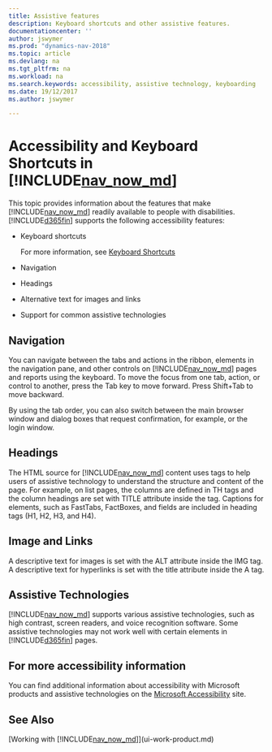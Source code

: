 ```yaml
---
title: Assistive features
description: Keyboard shortcuts and other assistive features.
documentationcenter: ''
author: jswymer
ms.prod: "dynamics-nav-2018"
ms.topic: article
ms.devlang: na
ms.tgt_pltfrm: na
ms.workload: na
ms.search.keywords: accessibility, assistive technology, keyboarding
ms.date: 19/12/2017
ms.author: jswymer

---
```

# Accessibility and Keyboard Shortcuts in [!INCLUDE[nav_now_md](includes/nav_now_md.md)]
This topic provides information about the features that make [!INCLUDE[nav_now_md](includes/nav_now_md.md)] readily available to people with disabilities. [!INCLUDE[d365fin](includes/d365fin_md.md)] supports the following accessibility features:  

-   Keyboard shortcuts

    For more information, see [Keyboard Shortcuts](keyboard-shortcuts-windows-client.md)

-   Navigation  

-   Headings  

-   Alternative text for images and links  

-   Support for common assistive technologies  

##  <a name="Navigation"></a> Navigation  
 You can navigate between the tabs and actions in the ribbon, elements in the navigation pane, and other controls on [!INCLUDE[nav_now_md](includes/nav_now_md.md)] pages and reports using the keyboard. To move the focus from one tab, action, or control to another, press the Tab key to move forward. Press Shift+Tab to move backward.  

 By using the tab order, you can also switch between the main browser window and dialog boxes that request confirmation, for example, or the login window.  

##  <a name="Headings"></a> Headings  
 The HTML source for [!INCLUDE[nav_now_md](includes/nav_now_md.md)] content uses tags to help users of assistive technology to understand the structure and content of the page. For example, on list pages, the columns are defined in TH tags and the column headings are set with TITLE attribute inside the tag. Captions for elements, such as FastTabs, FactBoxes, and fields are included in heading tags (H1, H2, H3, and H4).  

##  <a name="Images"></a> Image and Links  
 A descriptive text for images is set with the ALT attribute inside the IMG tag. A descriptive text for hyperlinks is set with the title attribute inside the A tag.  

##  <a name="AssistiveTech"></a> Assistive Technologies  
[!INCLUDE[nav_now_md](includes/nav_now_md.md)] supports various assistive technologies, such as high contrast, screen readers, and voice recognition software. Some assistive technologies may not work well with certain elements in [!INCLUDE[d365fin](includes/d365fin_md.md)] pages.  

## For more accessibility information  
You can find additional information about accessibility with Microsoft products and assistive technologies on the [Microsoft Accessibility](http://go.microsoft.com/fwlink/?LinkId=262160) site.

## See Also 
[Working with [!INCLUDE[nav_now_md](includes/nav_now_md.md)]](ui-work-product.md)  